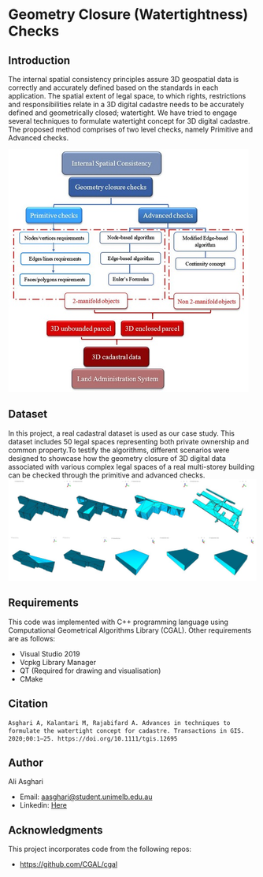 # Geometry Closure (Watertightness) Checks
## Introduction 
The internal spatial consistency principles assure 3D geospatial data is correctly and accurately defined based on the standards in each application.
The spatial extent of legal space, to which rights, restrictions and responsibilities relate in a 3D digital cadastre needs to be accurately defined and geometrically closed; watertight. 
We have tried to engage several techniques to formulate watertight concept for 3D digital cadastre. The proposed method comprises of two level checks, namely Primitive and Advanced checks.

![Flowchart](https://github.com/aliiasgharii/GeometryClosureChecks/blob/master/Image/flowchart.jpg)
## Dataset
In this project, a real cadastral dataset is used as our case study. This dataset includes 50 legal spaces representing both private ownership and common property.To testify the algorithms, different scenarios were designed to showcase how the geometry closure of 3D digital data associated with various complex legal spaces of a real multi-storey building can be checked through the primitive and advanced checks.  
![Flowchart](https://github.com/aliiasgharii/GeometryClosureChecks/blob/master/Image/Scenarios.JPG)
## Requirements
This code was implemented with C++ programming language using Computational Geometrical Algorithms Library (CGAL). Other requirements are as follows: 
- Visual Studio 2019
- Vcpkg Library Manager
- QT (Required for drawing and visualisation)
- CMake

## Citation
```
Asghari A, Kalantari M, Rajabifard A. Advances in techniques to formulate the watertight concept for cadastre. Transactions in GIS. 2020;00:1–25. https://doi.org/10.1111/tgis.12695
```
## Author
Ali Asghari
- Email: <aasghari@student.unimelb.edu.au>
- Linkedin: [Here](https://www.linkedin.com/in/aliiasgharii/)

## Acknowledgments
This project incorporates code from the following repos:
- https://github.com/CGAL/cgal

